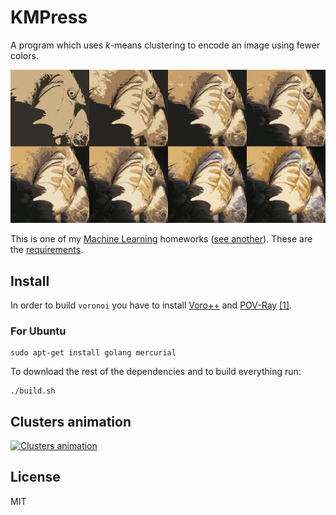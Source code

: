 # KMPress

A program which uses *k*-means clustering to encode an image using fewer colors.

![KMPress](screenshot.png)

This is one of my [Machine Learning][course] homeworks ([see
another][facetrain]). These are the [requirements][ex9].

## Install

In order to build `voronoi` you have to install [Voro++][voro] and
[POV-Ray][povray] [[1]][povray1].

### For Ubuntu

    sudo apt-get install golang mercurial

To download the rest of the dependencies and to build everything run:

    ./build.sh

## Clusters animation

[![Clusters animation](http://img.youtube.com/vi/HGde-7Ll7C4/0.jpg)](https://www.youtube.com/watch?v=HGde-7Ll7C4)

## License

MIT

[course]: http://thor.info.uaic.ro/~ciortuz/teaching.html
[facetrain]: https://github.com/paul-nechifor/facetrain
[ex9]: http://openclassroom.stanford.edu/MainFolder/DocumentPage.php?course=MachineLearning&doc=exercises/ex9/ex9.html
[voro]: http://math.lbl.gov/voro++/download/
[povray]: http://www.povray.org/download/
[povray1]: http://www.povray.org/ftp/pub/povray/Old-Versions/Official-3.62/Linux/
